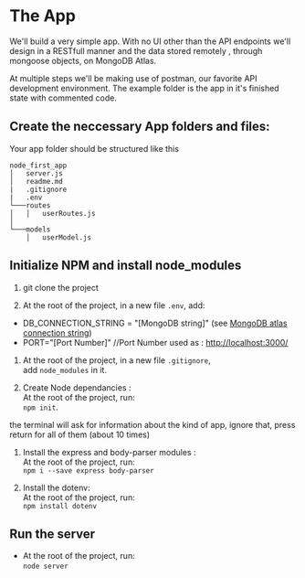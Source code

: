 # The App

We'll build a very simple app. With no UI other than the API endpoints we'll design in a RESTfull manner and the data stored remotely , through mongoose objects,  on MongoDB Atlas.

At multiple steps we'll be making use of postman, our favorite API development environment.
The example folder is the app in it's finished state with commented code.

## Create the neccessary App folders and files:

Your app folder should be structured like this

```
node_first_app
│   server.js
│   readme.md
|   .gitignore
|	.env
└───routes
│   │   userRoutes.js
│
└───models
    │   userModel.js

```

## Initialize NPM and install node_modules
1. git clone the project

1. At the root of the project, in a new file `.env`, add:  
* DB_CONNECTION_STRING = "[MongoDB string]" (see [MongoDB atlas connection string](https://docs.mongodb.com/manual/reference/connection-string/))  
* PORT="[Port Number]"			//Port Number used as : [http://localhost:3000/](http://localhost:3000/)

1. At the root of the project, in a new file `.gitignore`,  
add `node_modules` in it.

1. Create Node dependancies :  
At the root of the project, run:     
`npm init`.

the terminal will ask for information about the kind of app, ignore that, press return for all of them (about 10 times) 

1. Install the express and body-parser modules :   
At the root of the project, run:   
`npm i --save express body-parser`  

1. Install the dotenv:  
At the root of the project, run:  
`npm install dotenv`

## Run the server 
* At the root of the project, run:  
`node server`


